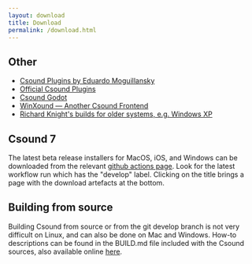 ```yaml
---
layout: download
title: Download
permalink: /download.html
---
```


## Other 

- [Csound Plugins by Eduardo Moguillansky](https://github.com/csound-plugins/csound-plugins/releases)
- [Official Csound Plugins](https://github.com/csound/plugins/releases)
- [Csound Godot](https://github.com/nonameentername/godot-csound)
- [WinXound — Another Csound Frontend](https://mnt.conts.it/winxound/)
- [Richard Knight's builds for older systems, e.g. Windows XP](http://csound.1bpm.net/builds/)

## Csound 7
The latest beta release installers for MacOS, iOS, and Windows can be downloaded from the relevant [github actions page](https://github.com/csound/csound/actions/workflows/csound_builds.yml). Look for the latest workflow run which has the "develop" label. Clicking on the title brings a page with the download artefacts at the bottom.

## Building from source
Building Csound from source or from the git develop branch is not very difficult on Linux, and can also be done on Mac and Windows. How-to descriptions can be found in the BUILD.md file included with the Csound sources, also available online [here](https://github.com/csound/csound/blob/develop/BUILD.md).
